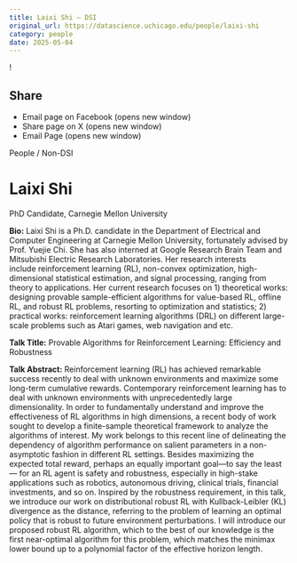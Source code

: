 ```yaml
---
title: Laixi Shi – DSI
original_url: https://datascience.uchicago.edu/people/laixi-shi
category: people
date: 2025-05-04
---
```


<!-- Table-like structure detected -->

!

## Share

* Email page on Facebook (opens new window)
* Share page on X (opens new window)
* Email Page (opens new window)

<!-- Table-like structure detected -->

People / Non-DSI

# Laixi Shi

PhD Candidate, Carnegie Mellon University

**Bio:** Laixi Shi is a Ph.D. candidate in the Department of Electrical and Computer Engineering at Carnegie Mellon University, fortunately advised by Prof. Yuejie Chi. She has also interned at Google Research Brain Team and Mitsubishi Electric Research Laboratories. Her research interests include reinforcement learning (RL), non-convex optimization, high-dimensional statistical estimation, and signal processing, ranging from theory to applications. Her current research focuses on 1) theoretical works: designing provable sample-efficient algorithms for value-based RL, offline RL, and robust RL problems, resorting to optimization and statistics; 2) practical works: reinforcement learning algorithms (DRL) on different large-scale problems such as Atari games, web navigation and etc.

**Talk Title:** Provable Algorithms for Reinforcement Learning: Efficiency and Robustness

**Talk Abstract:** Reinforcement learning (RL) has achieved remarkable success recently to deal with unknown environments and maximize some long-term cumulative rewards. Contemporary reinforcement learning has to deal with unknown environments with unprecedentedly large dimensionality. In order to fundamentally understand and improve the effectiveness of RL algorithms in high dimensions, a recent body of work sought to develop a finite-sample theoretical framework to analyze the algorithms of interest. My work belongs to this recent line of delineating the dependency of algorithm performance on salient parameters in a non-asymptotic fashion in different RL settings. Besides maximizing the expected total reward, perhaps an equally important goal—to say the least— for an RL agent is safety and robustness, especially in high-stake applications such as robotics, autonomous driving, clinical trials, financial investments, and so on. Inspired by the robustness requirement, in this talk, we introduce our work on distributional robust RL with Kullback-Leibler (KL) divergence as the distance, referring to the problem of learning an optimal policy that is robust to future environment perturbations. I will introduce our proposed robust RL algorithm, which to the best of our knowledge is the first near-optimal algorithm for this problem, which matches the minimax lower bound up to a polynomial factor of the effective horizon length.